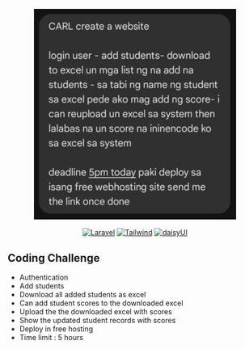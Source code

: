 <p align="center"><img src="https://github.com/carljosephsalac/OrangeApps-Coding-Challenge/blob/main/orange-apps-challenge.jpg" width="400" ></p>

<p align="center">
<a href="https://laravel.com/"><img src="https://img.shields.io/badge/LARAVEL-%23FF2D20?logo=laravel&logoColor=white" alt="Laravel"></a>
<a href="https://tailwindcss.com/"><img src="https://img.shields.io/badge/TAILWIND-%2306B6D4?logo=tailwindcss&logoColor=white" alt="Tailwind"></a>
<a href="https://daisyui.com/"><img src="https://img.shields.io/badge/DAISYUI-%235A0EF8?logo=daisyui&logoColor=white" alt="daisyUI"></a>
    
</p>

## Coding Challenge

- Authentication
- Add students
- Download all added students as excel
- Can add student scores to the downloaded excel
- Upload the the downloaded excel with scores
- Show the updated student records with scores
- Deploy in free hosting
- Time limit : 5 hours
